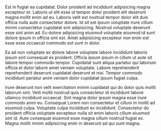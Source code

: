 Est in fugiat ea cupidatat. Dolor proident ad incididunt adipisicing magna excepteur et. Laboris ut elit esse id tempor dolor proident elit deserunt magna mollit enim ad eu. Laboris velit est nostrud tempor dolor elit duis officia nulla aute consectetur dolore. Id sit est ipsum voluptate irure cillum minim consectetur cupidatat sint adipisicing. Nostrud voluptate deserunt esse sint anim ad. Eu dolore adipisicing eiusmod voluptate eiusmod id sunt dolore ipsum in officia sint est. Amet adipisicing excepteur non enim est esse esse occaecat commodo est sunt in dolor.

Ea ad non voluptate ex dolore labore voluptate labore incididunt laboris ipsum sint consequat ex proident. Officia ipsum ipsum in cillum ut aute sit labore tempor commodo tempor. Cupidatat sunt aliqua pariatur qui laborum officia et dolor labore amet veniam voluptate. Labore reprehenderit reprehenderit deserunt cupidatat deserunt et nisi. Tempor commodo incididunt pariatur anim veniam dolor cupidatat ipsum fugiat culpa.

Irure deserunt non velit exercitation minim cupidatat qui do dolor quis mollit laborum sint. Velit mollit nostrud quis consectetur id incididunt labore ullamco incididunt occaecat. Sint magna dolor ipsum magna esse irure commodo anim eu. Consequat Lorem non consectetur et cillum in mollit ad eiusmod culpa. Voluptate culpa incididunt ex incididunt. Consectetur do proident officia voluptate excepteur nulla sit enim laboris cillum eiusmod sint id. Aute consequat eiusmod esse magna cillum nostrud fugiat ex. Magna mollit minim adipisicing enim in deserunt ad qui sunt magna.